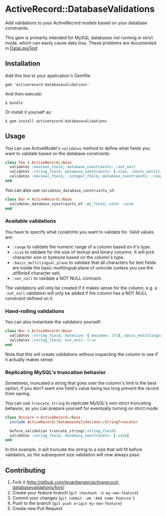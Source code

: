 # ActiveRecord::DatabaseValidations

Add validations to your ActiveRecord models based on your database constraints.

This gem is primarily intended for MySQL databases not running in strict mode,
which can easily cause data loss. These problems are documented in
[DataLossTest](https://github.com/wvanbergen/activerecord-databasevalidations/blob/master/test/data_loss_test.rb)

## Installation

Add this line to your application's Gemfile:

    gem 'activerecord-databasevalidations'

And then execute:

    $ bundle

Or install it yourself as:

    $ gem install activerecord-databasevalidations

## Usage

You can use ActiveModel's `validates` method to define what fields you want
to validate based on the database constraints.

``` ruby
class Foo < ActiveRecord::Base
  validates :boolean_field, database_constraints: :not_null
  validates :string_field, database_constraints: [:size, :basic_multilingual_plane]
  validates :decimal_field, :integer_field, database_constraints: :range
end
```

You can also use `validates_database_constraints_of`:

``` ruby
class Bar < ActiveRecord::Base
  validates_database_constraints_of :my_field, with: :size
end
```

### Available validations

You have to specify what conatrints you want to validate for. Valid values are:

- `:range` to validate the numeric range of a column based on it's type.
- `:size` to validate for the size of textual and binary columns. It will pick character
  size or bytesize based on the column's type.
- `:basic_multilingual_plane` to validate that all characters for text fields are inside
  the basic multilingual plane of unicode (unless you use the utf8mb4 character set).
- `:not_null` to validate a NOT NULL contraint.

The validations will only be created if it makes sense for the column, e.g. a `:not_null`
validation will only be added if the column has a NOT NULL constraint defined on it.

### Hand-rolling validations

You can also instantiate the validators yourself:

``` ruby
class Bar < ActiveRecord::Base
  validates :string_field, bytesize: { maximum: 255}, basic_multilingual_plane: true
  validates :string_field, not_null: true
end
```

Note that this will create validations without inspecting the column to see if it
actually makes sense.

### Replicating MySQL's truncation behavior

Sometimes, truncated a string that goes over the column's limit is the best option, if
you don't want one field's value being too long prevent the record from saving.

You can use `truncate_string` to replicate MySQL's non-strict truncating behavior, so
you can prepare yourself for eventually turning on strict mode.


``` ruby
class Unicorn < ActiveRecord::Base
  include ActiveRecord::DatabaseValidations::StringTruncator

  before_validation truncate_string(:string_field)
  validates :string_field, database_constraints: [:size]
end
```

In this example, it will truncate the string to a size that will fit before validation,
so the subsequent size validation will now always pass.


## Contributing

1. Fork it (http://github.com/wvanbergen/activerecord-databasevalidations/fork)
2. Create your feature branch (`git checkout -b my-new-feature`)
3. Commit your changes (`git commit -am 'Add some feature'`)
4. Push to the branch (`git push origin my-new-feature`)
5. Create new Pull Request
